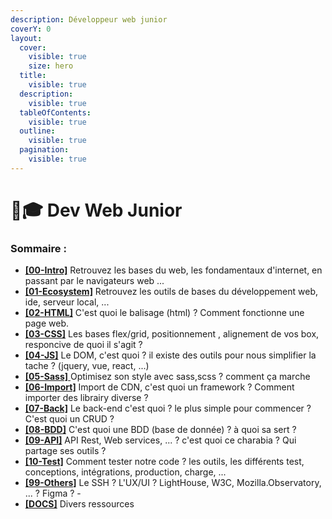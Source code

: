 ```yaml
---
description: Développeur web junior
coverY: 0
layout:
  cover:
    visible: true
    size: hero
  title:
    visible: true
  description:
    visible: true
  tableOfContents:
    visible: true
  outline:
    visible: true
  pagination:
    visible: true
---
```


# 🧑🎓 Dev Web Junior

### Sommaire :

* [**\[00-Intro\]**](00-intro.md) Retrouvez les bases du web, les fondamentaux d'internet, en passant par le navigateurs web ...&#x20;
* [**\[01-Ecosystem\]**](01-ecosystem.md) Retrouvez les outils de bases du développement web, ide, serveur local, ...&#x20;
* [**\[02-HTML\]**](02-html.md) C'est quoi le balisage (html) ? Comment fonctionne une page web.&#x20;
* [**\[03-CSS\]**](03-css.md) Les bases flex/grid, positionnement , alignement de vos box, responcive de quoi il s'agit ?&#x20;
* [**\[04-JS\]**](04-js.md) Le DOM, c'est quoi ? il existe des outils pour nous simplifier la tache ? (jquery, vue, react, ...)&#x20;
* [**\[05-Sass\]** ](05-sass.md)Optimisez son style avec sass,scss ? comment ça marche&#x20;
* [**\[06-Import\]**](06-import.md) Import de CDN, c'est quoi un framework ? Comment importer des librairy diverse ?&#x20;
* [**\[07-Back\]**](07-back.md) Le back-end c'est quoi ? le plus simple pour commencer ? C'est quoi un CRUD ?&#x20;
* [**\[08-BDD\]**](08-bdd.md) C'est quoi une BDD (base de donnée) ? à quoi sa sert ?&#x20;
* [**\[09-API\]**](09-api.md) API Rest, Web services, ... ? c'est quoi ce charabia ? Qui partage ses outils ?&#x20;
* [**\[10-Test\]**](10-test.md) Comment tester notre code ? les outils, les différents test, conceptions, intégrations, production, charge, ...&#x20;
* [**\[99-Others\]**](99-others.md) Le SSH ? L'UX/UI ? LightHouse, W3C, Mozilla.Observatory, ... ? Figma ? -&#x20;
* [**\[DOCS\]**](docs.md) Divers ressources
